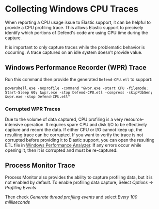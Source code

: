 # Collecting Windows CPU Traces

When reporting a CPU usage issue to Elastic support, it can be helpful to provide a CPU profiling trace.  This allows Elastic support to precisely identify which portions of Defend's code are using CPU time during the capture.

It is important to only capture traces while the problematic behavior is occurring.  A trace captured on an idle system doesn't provide value.

## Windows Performance Recorder (WPR) Trace

Run this command then provide the generated `Defend-CPU.etl` to support:
```
powershell.exe -noprofile -command "&wpr.exe -start CPU -filemode; Start-Sleep 60; &wpr.exe -stop Defend-CPU.etl -compress -skipPdbGen; &wpr.exe -stop Defend-CPU.etl"
```

### Corrupted WPR Traces
Due to the volume of data captured, CPU profiling is a very resource-intensive operation.  It requires spare CPU and disk I/O to be effectively capture and record the data.  If either CPU or I/O cannot keep up, the resulting trace can be corrupted.  If you want to verify the trace is not corrupted before providing it to Elastic support, you can open the resulting ETL file in [Windows Performance Analyzer](https://learn.microsoft.com/en-us/windows-hardware/test/wpt/windows-performance-analyzer).  If any errors occur while opening it, then it is corrupted and must be re-captured.

## Process Monitor Trace 
Process Monitor also provides the ability to capture profiling data, but it is not enabled by default.  To enable profiling data capture, Select *Options* -> *Profiling Events*

Then check *Generate thread profiling events* and select *Every 100 milliseconds*

